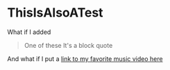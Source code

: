 # ThisIsAlsoATest
What if I added
>One of these
>It's a block quote

And what if I put a [link to my favorite music video here](https://www.youtube.com/watch?v=3C3hIJg4rHo)
